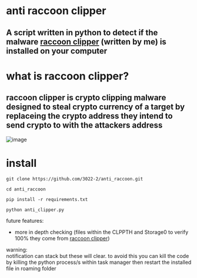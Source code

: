 # anti raccoon clipper
A script written in python to detect if the malware [raccoon clipper](https://github.com/3022-2/raccoon_clipper) (written by me) is installed on your computer
---
# what is raccoon clipper?
raccoon clipper is crypto clipping malware designed to steal crypto currency of a target by replaceing the crypto address they intend to send crypto to with the attackers address
---
![image](https://github.com/user-attachments/assets/457966e9-9a69-4dc4-bc21-f3c1d187b619)

# install
```console
git clone https://github.com/3022-2/anti_raccoon.git

cd anti_raccoon

pip install -r requirements.txt

python anti_clipper.py
```
future features:
- more in depth checking (files within the CLPPTH and Storage0 to verify 100% they come from [raccoon clipper](https://github.com/3022-2/raccoon_clipper))

warning:  
notification can stack but these will clear. to avoid this you can kill the code by killing the python process/s within task manager then restart the installed file in roaming folder
